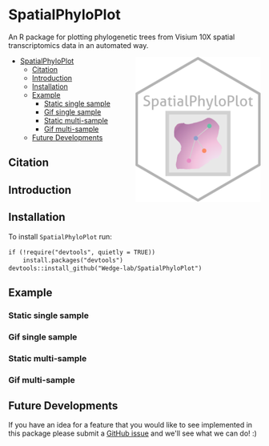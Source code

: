 # SpatialPhyloPlot
An R package for plotting phylogenetic trees from Visium 10X spatial transcriptomics data in an automated way.

<!-- badges: start -->
<!-- badges: end -->

<img src="man/SpatialPhyloPlot.png" align="right" width="250" />

- [SpatialPhyloPlot](#spatialphyloplot)
  - [Citation](#citation)
  - [Introduction](#introduction)
  - [Installation](#installation)
  - [Example](#example)
    - [Static single sample](#static-single-sample)
    - [Gif single sample](#gif-single-sample)
    - [Static multi-sample](#static-multi-sample)
    - [Gif multi-sample](#gif-multi-sample)
  - [Future Developments](#future-developments)

## Citation

## Introduction

## Installation

To install `SpatialPhyloPlot` run:
```
if (!require("devtools", quietly = TRUE))
    install.packages("devtools")
devtools::install_github("Wedge-lab/SpatialPhyloPlot")
```
## Example

### Static single sample

### Gif single sample

### Static multi-sample

### Gif multi-sample

## Future Developments
If you have an idea for a feature that you would like to see implemented in this package please submit a [GitHub issue](https://github.com/Wedge-lab/SpatialPhyloPlot/issues) and we'll see what we can do! :)
